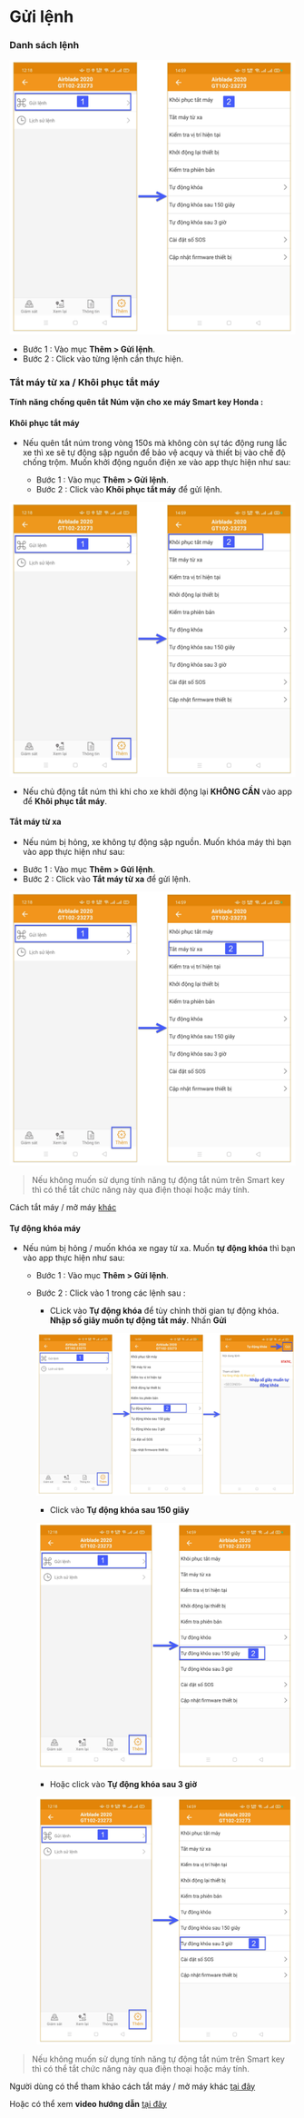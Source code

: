 # Gửi lệnh 

### Danh sách lệnh

<span class="icon-left5">![Interface Web](/docs/assets/images/web-interface/app-gotrack365/send-command-365.jpg)

- Bước 1 : Vào mục **Thêm > Gửi lệnh**.
- Bước 2 : Click vào từng lệnh cần thực hiện.

<div id = "lock">
</div>

### Tắt máy từ xa / Khôi phục tắt máy

**Tính năng chống quên tắt Núm vặn cho xe máy Smart key Honda :**

#### Khôi phục tắt máy

* Nếu quên tắt núm trong vòng 150s mà không còn sự tác động rung lắc xe thì xe sẽ tự động sập nguồn để bảo vệ acquy và thiết bị vào chế độ chống trộm. Muốn khởi động nguồn điện xe vào app thực hiện như sau:

    - Bước 1 : Vào mục **Thêm > Gửi lệnh**.
    - Bước 2 : Click vào **Khôi phục tắt máy** để gửi lệnh.

<span class="icon-left5">![Interface Web](/docs/assets/images/web-interface/app-gotrack365/turn-off-the-device.jpg)

* Nếu chủ động tắt núm thì khi cho xe khởi động lại **KHÔNG CẦN** vào app để **Khôi phục tắt máy**.

<div id = "unlock">
</div>

#### Tắt máy từ xa

* Nếu núm bị hỏng, xe không tự động sập nguồn. Muốn khóa máy thì bạn vào app thực hiện như sau:

- Bước 1 : Vào mục **Thêm > Gửi lệnh**.
- Bước 2 : Click vào **Tắt máy từ xa** để gửi lệnh.

<span class="icon-left5">![Interface Web](/docs/assets/images/web-interface/app-gotrack365/send-command-2-365.jpg)

> Nếu không muốn sử dụng tính năng tự động tắt núm trên Smart key  thì có thể tắt chức năng này qua điện thoại hoặc máy tính.

Cách tắt máy / mở máy [khác](vi/modules/app-gotrack365/detailed-monitoring/#other) <div id="other"> 


#### Tự động khóa máy
* Nếu núm bị hỏng / muốn khóa xe ngay từ xa. Muốn **tự động khóa** thì bạn vào app thực hiện như sau:

    - Bước 1 : Vào mục **Thêm > Gửi lệnh**.
    - Bước 2 : Click vào 1 trong các lệnh sau :

        * CLick vào **Tự động khóa** để tùy chỉnh thời gian tự động khóa. **Nhập số giây muốn tự động tắt máy**. Nhấn **Gửi**
    
        <span style="display:block;text-align:center">![Interface Web](/docs/assets/images/web-interface/app-gotrack365/turn-on-the-device--7.jpg)
 
        * Click vào **Tự động khóa sau 150 giây**

        <span class="icon-left5">![Interface Web](/docs/assets/images/web-interface/app-gotrack365/turn-on-the-device--9.jpg)

        * Hoặc click vào **Tự động khóa sau 3 giờ** 

        <span class="icon-left5">![Interface Web](/docs/assets/images/web-interface/app-gotrack365/turn-on-the-device-3h.jpg)

> Nếu không muốn sử dụng tính năng tự động tắt núm trên Smart key  thì có thể tắt chức năng này qua điện thoại hoặc máy tính.

Người dùng có thể tham khảo cách tắt máy / mở máy khác [tại đây](vi/modules/app-gotrack365/detailed-monitoring/#other) <div id="other"> 

Hoặc có thể xem **video hướng dẫn**  <a href="https://bitly.com.vn/l259ox" target="_blank">tại đây</a>
